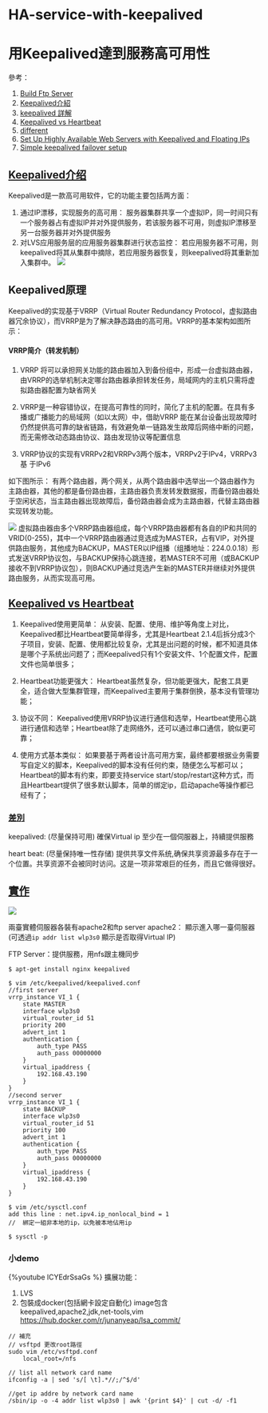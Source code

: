 # HA-service-with-keepalived
用Keepalived達到服務高可用性
===

參考：
1. [Build Ftp Server](https://www.ostechnix.com/install-vsftpd-server-ubuntu-16-04-lts/)
2. [Keepalived介紹](http://blog.51cto.com/zephiruswt/1235852)
3. [keepalived 詳解](http://www.ywnds.com/?p=7963)
4. [Keepalived vs Heartbeat](https://blog.csdn.net/yunhua_lee/article/details/9788433)
5. [different](https://blog.csdn.net/fei33423/article/details/72513435)
6. [Set Up Highly Available Web Servers with Keepalived and Floating IPs](https://www.digitalocean.com/community/tutorials/how-to-set-up-highly-available-web-servers-with-keepalived-and-floating-ips-on-ubuntu-14-04)
7. [Simple keepalived failover setup](https://raymii.org/s/tutorials/Keepalived-Simple-IP-failover-on-Ubuntu.html)


## [Keepalived介绍](http://blog.51cto.com/zephiruswt/1235852)
Keepalived是一款高可用软件，它的功能主要包括两方面：
1. 通过IP漂移，实现服务的高可用：
   服务器集群共享一个虚拟IP，同一时间只有一个服务器占有虚拟IP并对外提供服务，若该服务器不可用，则虚拟IP漂移至另一台服务器并对外提供服务
2. 对LVS应用服务层的应用服务器集群进行状态监控：
   若应用服务器不可用，则keepalived将其从集群中摘除，若应用服务器恢复，则keepalived将其重新加入集群中。
![](https://i.imgur.com/ShZC894.png)

## Keepalived原理
Keepalived的实现基于VRRP（Virtual Router Redundancy Protocol，虚拟路由器冗余协议），而VRRP是为了解决静态路由的高可用。VRRP的基本架构如图所示：

#### VRRP简介（转发机制）
1. VRRP 将可以承担网关功能的路由器加入到备份组中，形成一台虚拟路由器，由VRRP的选举机制决定哪台路由器承担转发任务，局域网内的主机只需将虚拟路由器配置为缺省网关

2. VRRP是一种容错协议，在提高可靠性的同时，简化了主机的配置。在具有多播或广播能力的局域网（如以太网）中，借助VRRP 能在某台设备出现故障时仍然提供高可靠的缺省链路，有效避免单一链路发生故障后网络中断的问题，而无需修改动态路由协议、路由发现协议等配置信息

3. VRRP协议的实现有VRRPv2和VRRPv3两个版本，VRRPv2于IPv4，VRRPv3基     于IPv6

  如下图所示： 有两个路由器，两个网关，从两个路由器中选举出一个路由器作为主路由器，其他的都是备份路由器，主路由器负责发转发数据报，而备份路由器处于空闲状态，当主路由器出现故障后，备份路由器会成为主路由器，代替主路由器实现转发功能。
  
![](https://i.imgur.com/oOcCLkB.png)
虚拟路由器由多个VRRP路由器组成，每个VRRP路由器都有各自的IP和共同的VRID(0-255)，其中一个VRRP路由器通过竞选成为MASTER，占有VIP，对外提供路由服务，其他成为BACKUP，MASTER以IP组播（组播地址：224.0.0.18）形式发送VRRP协议包，与BACKUP保持心跳连接，若MASTER不可用（或BACKUP接收不到VRRP协议包），则BACKUP通过竞选产生新的MASTER并继续对外提供路由服务，从而实现高可用。

## [Keepalived vs Heartbeat](https://blog.csdn.net/yunhua_lee/article/details/9788433)
1. Keepalived使用更简单：
   从安装、配置、使用、维护等角度上对比，Keepalived都比Heartbeat要简单得多，尤其是Heartbeat 2.1.4后拆分成3个子项目，安装、配置、使用都比较复杂，尤其是出问题的时候，都不知道具体是哪个子系统出问题了；而Keepalived只有1个安装文件、1个配置文件，配置文件也简单很多；

2. Heartbeat功能更强大：
   Heartbeat虽然复杂，但功能更强大，配套工具更全，适合做大型集群管理，而Keepalived主要用于集群倒换，基本没有管理功能；

3. 协议不同：
   Keepalived使用VRRP协议进行通信和选举，Heartbeat使用心跳进行通信和选举；Heartbeat除了走网络外，还可以通过串口通信，貌似更可靠；

4. 使用方式基本类似：
   如果要基于两者设计高可用方案，最终都要根据业务需要写自定义的脚本，Keepalived的脚本没有任何约束，随便怎么写都可以；Heartbeat的脚本有约束，即要支持service start/stop/restart这种方式，而且Heartbeart提供了很多默认脚本，简单的绑定ip，启动apache等操作都已经有了；

### [差別](https://blog.csdn.net/fei33423/article/details/72513435)
keepalived:  (尽量保持可用)
確保Virtual ip 至少在一個伺服器上，持續提供服務

heart beat: (尽量保持唯一性存储)
提供共享文件系统,确保共享资源最多存在于一个位置。共享资源不会被同时访问。这是一项非常艰巨的任务，而且它做得很好。
## [實作](https://raymii.org/s/tutorials/Keepalived-Simple-IP-failover-on-Ubuntu.html)
![](https://i.imgur.com/hYYgc4I.png)


兩臺實體伺服器各裝有apache2和ftp server
apache2： 顯示進入哪一臺伺服器
(可透過`ip addr list wlp3s0` 顯示是否取得Virtual IP)

FTP Server：提供服務，用nfs跟主機同步
```
$ apt-get install nginx keepalived

$ vim /etc/keepalived/keepalived.conf
//first server
vrrp_instance VI_1 {
    state MASTER
    interface wlp3s0
    virtual_router_id 51
    priority 200
    advert_int 1
    authentication {
        auth_type PASS
        auth_pass 00000000
    }
    virtual_ipaddress {
        192.168.43.190
    }
}
//second server
vrrp_instance VI_1 {
    state BACKUP
    interface wlp3s0
    virtual_router_id 51
    priority 100
    advert_int 1
    authentication {
        auth_type PASS
        auth_pass 00000000
    }
    virtual_ipaddress {
        192.168.43.190
    }
}

$ vim /etc/sysctl.conf
add this line : net.ipv4.ip_nonlocal_bind = 1
//  綁定一組非本地的ip，以免被本地佔用ip

$ sysctl -p
```
### 小demo
{%youtube lCYEdrSsaGs %}
擴展功能：
1. LVS
2. 包裝成docker(包括網卡設定自動化)
image包含keepalived,apache2,jdk,net-tools,vim
https://hub.docker.com/r/junanyeap/lsa_commit/

```
// 補充
// vsftpd 更改root路徑
sudo vim /etc/vsftpd.conf
    local_root=/nfs
    
// list all network card name
ifconfig -a | sed 's/[ \t].*//;/^$/d'

//get ip addre by network card name
/sbin/ip -o -4 addr list wlp3s0 | awk '{print $4}' | cut -d/ -f1


```

